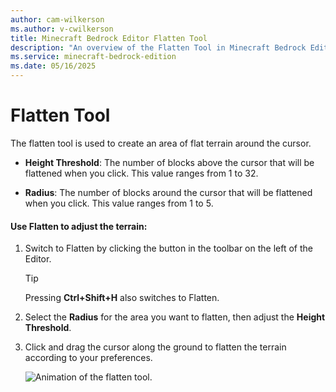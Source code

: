 ```yaml
---
author: cam-wilkerson
ms.author: v-cwilkerson
title: Minecraft Bedrock Editor Flatten Tool
description: "An overview of the Flatten Tool in Minecraft Bedrock Editor"
ms.service: minecraft-bedrock-edition
ms.date: 05/16/2025
---
```


# Flatten Tool

The flatten tool is used to create an area of flat terrain around the cursor.

- **Height Threshold**: The number of blocks above the cursor that will be flattened when you click. This value ranges from 1 to 32.

- **Radius**: The number of blocks around the cursor that will be flattened when you click. This value ranges from 1 to 5.

#### Use Flatten to adjust the terrain:

1. Switch to Flatten by clicking the button in the toolbar on the left of the Editor.
    > [!Tip]
    > Pressing **Ctrl+Shift+H** also switches to Flatten. 

2. Select the **Radius** for the area you want to flatten, then adjust the **Height Threshold**.

3. Click and drag the cursor along the ground to flatten the terrain according to your preferences.

    ![Animation of the flatten tool.](Media/editor_flatten_tool.gif)
